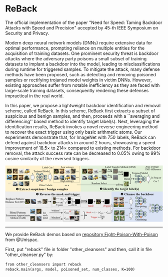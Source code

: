 # ReBack
The official implementation of the paper "Need for Speed: Taming Backdoor Attacks with Speed and Precision" accepted by 45-th IEEE Symposium on Security and Privacy.

Modern deep neural network models (DNNs) require extensive data for optimal performance, prompting reliance on multiple entities for the acquisition of training datasets. 
One prominent security threat is backdoor attacks where the adversary party poisons a small subset of training datasets to implant a backdoor into the model, leading to misclassifications during runtime for triggered samples.
To mitigate the attack, many defense methods have been proposed, such as detecting and removing poisoned samples or rectifying trojaned model weights in victim DNNs.
However, existing approaches suffer from notable inefficiency as they are faced with large-scale training datasets, consequently rendering these defenses impractical in the real world. 

In this paper, we propose a lightweight backdoor identification and removal scheme, called ReBack.
In this scheme, ReBack first extracts a subset of suspicious and benign samples, and then, proceeds with a ``averaging and differencing'' based method to identify target label(s).
Next, leveraging the identification results, ReBack invokes a novel reverse engineering method to recover the exact trigger using only basic arithmetic atoms.
Our experiments demonstrate that, for ImageNet with 750 labels, ReBack can defend against backdoor attacks in around 2 hours, showcasing a speed improvement of $18.5\times$ to $214\times$ compared to existing methods. 
For backdoor removal, the attack success rate can be decreased to $0.05\%$ owing to $99\%$ cosine similarity of the reversed triggers.

![image](overflow.png)

****
We provide ReBack demos based on [repository Fight-Poison-With-Poison](https://github.com/Unispac/Fight-Poison-With-Poison) from @Unispac.

First, put "reback" file in folder "other_cleansers" and then, call it in file "other_cleanser.py" by:
```
from other_cleansers import reback
reback.main(args, model, poisoned_set, num_classes, K=100)
```
